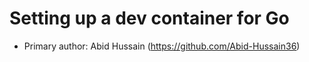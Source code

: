 # Setting up a dev container for Go

* Primary author: Abid Hussain (https://github.com/Abid-Hussain36)